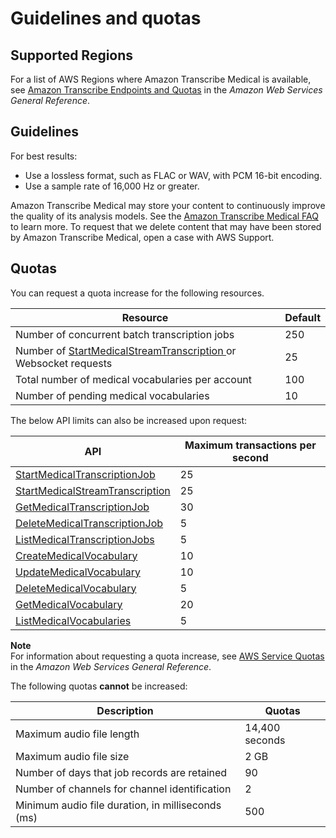 # Guidelines and quotas<a name="limits-med-guidelines"></a>

## Supported Regions<a name="transcribe-regions"></a>

For a list of AWS Regions where Amazon Transcribe Medical is available, see [Amazon Transcribe Endpoints and Quotas](https://docs.aws.amazon.com/general/latest/gr/transcribe-medical.html#transcribe_region) in the *Amazon Web Services General Reference*\.

## Guidelines<a name="guidelines-med"></a>

For best results:
+ Use a lossless format, such as FLAC or WAV, with PCM 16\-bit encoding\.
+ Use a sample rate of 16,000 Hz or greater\.

Amazon Transcribe Medical may store your content to continuously improve the quality of its analysis models\. See the [Amazon Transcribe Medical FAQ](http://aws.amazon.com/transcribe/faqs/) to learn more\. To request that we delete content that may have been stored by Amazon Transcribe Medical, open a case with AWS Support\.

## Quotas<a name="limits-med"></a>

You can request a quota increase for the following resources\.


| Resource | Default | 
| --- | --- | 
| Number of concurrent batch transcription jobs | 250 | 
| Number of [ StartMedicalStreamTranscription ](API_streaming_StartMedicalStreamTranscription.md) or Websocket requests | 25 | 
| Total number of medical vocabularies per account | 100 | 
| Number of pending medical vocabularies | 10 | 

The below API limits can also be increased upon request:


| API | Maximum transactions per second | 
| --- | --- | 
| [ StartMedicalTranscriptionJob ](API_StartMedicalTranscriptionJob.md) | 25 | 
| [ StartMedicalStreamTranscription ](API_streaming_StartMedicalStreamTranscription.md) | 25 | 
| [ GetMedicalTranscriptionJob ](API_GetMedicalTranscriptionJob.md) | 30 | 
| [ DeleteMedicalTranscriptionJob ](API_DeleteMedicalTranscriptionJob.md) | 5 | 
| [ ListMedicalTranscriptionJobs ](API_ListMedicalTranscriptionJobs.md) | 5 | 
| [ CreateMedicalVocabulary ](API_CreateMedicalVocabulary.md) | 10 | 
| [ UpdateMedicalVocabulary ](API_UpdateMedicalVocabulary.md) | 10 | 
| [ DeleteMedicalVocabulary ](API_DeleteMedicalVocabulary.md) | 5 | 
| [ GetMedicalVocabulary ](API_GetMedicalVocabulary.md) | 20 | 
| [ ListMedicalVocabularies ](API_ListMedicalVocabularies.md) | 5 | 

**Note**  
For information about requesting a quota increase, see [AWS Service Quotas](https://docs.aws.amazon.com/general/latest/gr/aws_service_limits.html) in the *Amazon Web Services General Reference*\.

The following quotas **cannot** be increased:


| Description | Quotas | 
| --- | --- | 
| Maximum audio file length | 14,400 seconds | 
| Maximum audio file size | 2 GB | 
| Number of days that job records are retained | 90 | 
| Number of channels for channel identification | 2 | 
| Minimum audio file duration, in milliseconds \(ms\) | 500 | 